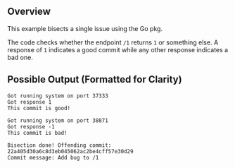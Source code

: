 ## Overview

This example bisects a single issue using the Go pkg.

The code checks whether the endpoint `/1` returns `1` or something else.
A response of `1` indicates a good commit while any other response indicates a bad one.

## Possible Output (Formatted for Clarity)

```
Got running system on port 37333
Got response 1
This commit is good!

Got running system on port 38871
Got response -1
This commit is bad!

Bisection done! Offending commit: 22a405d30a6c8d3eb045062ac2be4cff57e30d29
Commit message: Add bug to /1
```